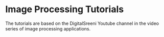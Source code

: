 # Image Processing Tutorials

The tutorials are based on the DigitalSreeni Youtube channel in the video series of image processing applications. 
